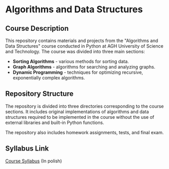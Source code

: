 # Algorithms and Data Structures

## Course Description

This repository contains materials and projects from the "Algorithms and Data Structures" course conducted in Python at AGH University of Science and Technology. The course was divided into three main sections:

- **Sorting Algorithms** - various methods for sorting data.
- **Graph Algorithms** - algorithms for searching and analyzing graphs.
- **Dynamic Programming** - techniques for optimizing recursive, exponentially complex algorithms.

## Repository Structure

The repository is divided into three directories corresponding to the course sections. It includes original implementations of algorithms and data structures required to be implemented in the course without the use of external libraries and built-in Python functions.

The repository also includes homework assignments, tests, and final exam.

## Syllabus Link

[Course Syllabus]([link-to-the-syllabus](https://sylabusy.agh.edu.pl/pl/document/134813b4-37a9-412d-83ba-81731f49ad5c.pdf)) (In polish)

